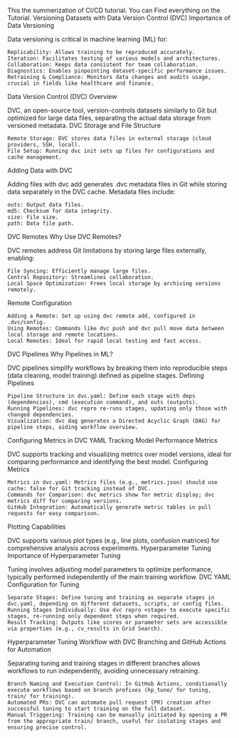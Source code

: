 This the summerization of CI/CD tutorial. You can Find everything on the Tutorial.
Versioning Datasets with Data Version Control (DVC)
Importance of Data Versioning

Data versioning is critical in machine learning (ML) for:

    Replicability: Allows training to be reproduced accurately.
    Iteration: Facilitates testing of various models and architectures.
    Collaboration: Keeps data consistent for team collaboration.
    Diagnostics: Enables pinpointing dataset-specific performance issues.
    Retraining & Compliance: Monitors data changes and audits usage, crucial in fields like healthcare and finance.

Data Version Control (DVC) Overview

DVC, an open-source tool, version-controls datasets similarly to Git but optimized for large data files, separating the actual data storage from versioned metadata.
DVC Storage and File Structure

    Remote Storage: DVC stores data files in external storage (cloud providers, SSH, local).
    File Setup: Running dvc init sets up files for configurations and cache management.

Adding Data with DVC

Adding files with dvc add <file> generates .dvc metadata files in Git while storing data separately in the DVC cache. Metadata files include:

    outs: Output data files.
    md5: Checksum for data integrity.
    size: File size.
    path: Data file path.

DVC Remotes
Why Use DVC Remotes?

DVC remotes address Git limitations by storing large files externally, enabling:

    File Syncing: Efficiently manage large files.
    Central Repository: Streamlines collaboration.
    Local Space Optimization: Frees local storage by archiving versions remotely.

Remote Configuration

    Adding a Remote: Set up using dvc remote add, configured in .dvc/config.
    Using Remotes: Commands like dvc push and dvc pull move data between local storage and remote locations.
    Local Remotes: Ideal for rapid local testing and fast access.

DVC Pipelines
Why Pipelines in ML?

DVC pipelines simplify workflows by breaking them into reproducible steps (data cleaning, model training) defined as pipeline stages.
Defining Pipelines

    Pipeline Structure in dvc.yaml: Define each stage with deps (dependencies), cmd (execution command), and outs (outputs).
    Running Pipelines: dvc repro re-runs stages, updating only those with changed dependencies.
    Visualization: dvc dag generates a Directed Acyclic Graph (DAG) for pipeline steps, aiding workflow overview.

Configuring Metrics in DVC YAML
Tracking Model Performance Metrics

DVC supports tracking and visualizing metrics over model versions, ideal for comparing performance and identifying the best model.
Configuring Metrics

    Metrics in dvc.yaml: Metrics files (e.g., metrics.json) should use cache: false for Git tracking instead of DVC.
    Commands for Comparison: dvc metrics show for metric display; dvc metrics diff for comparing versions.
    GitHub Integration: Automatically generate metric tables in pull requests for easy comparison.

Plotting Capabilities

DVC supports various plot types (e.g., line plots, confusion matrices) for comprehensive analysis across experiments.
Hyperparameter Tuning
Importance of Hyperparameter Tuning

Tuning involves adjusting model parameters to optimize performance, typically performed independently of the main training workflow.
DVC YAML Configuration for Tuning

    Separate Stages: Define tuning and training as separate stages in dvc.yaml, depending on different datasets, scripts, or config files.
    Running Stages Individually: Use dvc repro <stage> to execute specific stages, re-running only dependent steps when required.
    Result Tracking: Outputs like scores or parameter sets are accessible via properties (e.g., cv_results in Grid Search).

Hyperparameter Tuning Workflow with DVC
Branching and GitHub Actions for Automation

Separating tuning and training stages in different branches allows workflows to run independently, avoiding unnecessary retraining.

    Branch Naming and Execution Control: In GitHub Actions, conditionally execute workflows based on branch prefixes (hp_tune/ for tuning, train/ for training).
    Automated PRs: DVC can automate pull request (PR) creation after successful tuning to start training on the full dataset.
    Manual Triggering: Training can be manually initiated by opening a PR from the appropriate train/ branch, useful for isolating stages and ensuring precise control.
